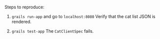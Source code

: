 Steps to reproduce:

1) `grails run-app` and go to `localhost:8080`
 Verify that the cat list JSON is rendered.

2) `grails test-app`
 The `CatClientSpec` fails.
